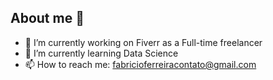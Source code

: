 ## About me 👋

- 🔭 I’m currently working on Fiverr as a Full-time freelancer
- 🌱 I’m currently learning Data Science
- 📫 How to reach me: fabricioferreiracontato@gmail.com
